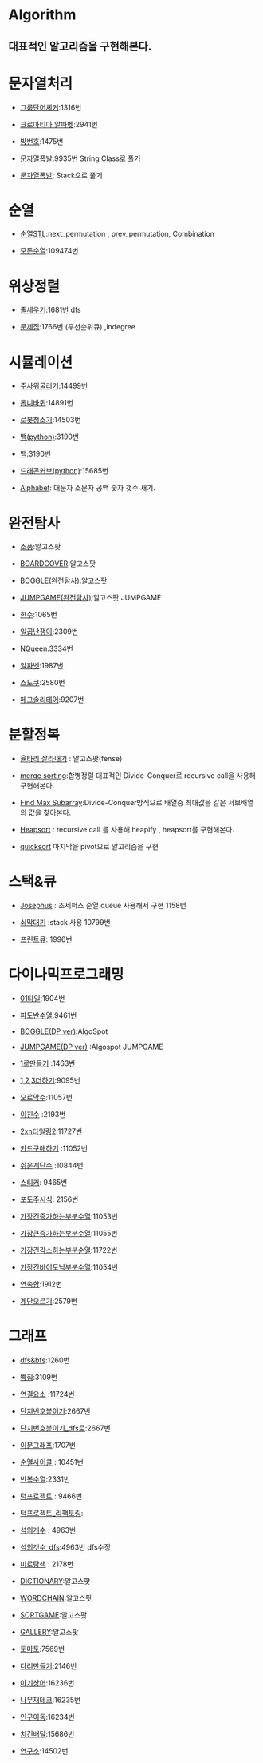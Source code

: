 # Algorithm



## 대표적인 알고리즘을 구현해본다.
# 문자열처리

* [그룹단어체커](https://github.com/ParkJiSu28/Algorithm/blob/master/%EA%B7%B8%EB%A3%B9%EB%8B%A8%EC%96%B4%EC%B2%B4%EC%BB%A4.cpp):1316번

* [크로아티아 알파벳](https://github.com/ParkJiSu28/Algorithm/blob/master/%ED%81%AC%EB%A1%9C%EC%95%84%ED%8B%B0%EC%95%84%EC%95%8C%ED%8C%8C%EB%B2%B3.cpp):2941번

* [방번호](https://github.com/ParkJiSu28/Algorithm/blob/master/%EB%B0%A9%EB%B2%88%ED%98%B8.cpp):1475번

* [문자열폭발](https://github.com/ParkJiSu28/Algorithm/blob/master/%EB%AC%B8%EC%9E%90%EC%97%B4%ED%8F%AD%EB%B0%9C.cpp):9935번 String Class로 풀기 

* [문자열폭발](https://github.com/ParkJiSu28/Algorithm/blob/master/%EB%AC%B8%EC%9E%90%EC%97%B4%ED%8F%AD%EB%B0%9C(Use%20Stack).cpp): Stack으로 풀기


# 순열

* [순열STL](https://github.com/ParkJiSu28/Algorithm/blob/master/%EC%88%9C%EC%97%B4.cpp):next_permutation , prev_permutation, Combination  

* [모든순열](https://github.com/ParkJiSu28/Algorithm/blob/master/%EB%AA%A8%EB%93%A0%EC%88%9C%EC%97%B4.cpp):109474번

# 위상정렬

* [줄세우기](https://github.com/ParkJiSu28/Algorithm/blob/master/%EC%A4%84%EC%84%B8%EC%9A%B0%EA%B8%B0.cpp):1681번 dfs

* [문제집](https://github.com/ParkJiSu28/Algorithm/blob/master/%EB%AC%B8%EC%A0%9C%EC%A7%91.cpp):1766번 (우선순위큐) ,indegree  

# 시뮬레이션

* [주사위굴리기](https://github.com/ParkJiSu28/Algorithm/blob/master/%EC%A3%BC%EC%82%AC%EC%9C%84%EA%B5%B4%EB%A6%AC%EA%B8%B0.cpp):14499번

* [톱니바퀴](https://github.com/ParkJiSu28/Algorithm/blob/master/%ED%86%B1%EB%8B%88%EB%B0%94%ED%80%B4.cpp):14891번

* [로봇청소기](https://github.com/ParkJiSu28/Algorithm/blob/master/%EB%A1%9C%EB%B4%87%EC%B2%AD%EC%86%8C%EA%B8%B0.cpp):14503번

* [뱀(python)](https://github.com/ParkJiSu28/Algorithm/blob/master/%EB%B1%80.py):3190번

* [뱀](https://github.com/ParkJiSu28/Algorithm/blob/master/%EB%B1%80.cpp):3190번

* [드래곤커브(python)](https://github.com/ParkJiSu28/Algorithm/blob/master/%EB%93%9C%EB%9E%98%EA%B3%A4%EC%BB%A4%EB%B8%8C.py):15685번

* [Alphabet](https://github.com/ParkJiSu28/Algorithm/blob/master/Alphabet_lower_upper_space_number_count.cpp "alphabet"): 대문자 소문자 공백 숫자 갯수 새기.
 
# 완전탐사
* [소풍](https://github.com/ParkJiSu28/Algorithm/blob/master/%EC%86%8C%ED%92%8D.cpp "소풍"):알고스팟
* [BOARDCOVER](https://github.com/ParkJiSu28/Algorithm/blob/master/BOARDCOVER.cpp "알고스팟"):알고스팟

* [BOGGLE(완전탐사)](https://github.com/ParkJiSu28/Algorithm/blob/master/BOGGLE(%EC%99%84%EC%A0%84%ED%83%90%EC%82%AC).cpp):알고스팟

* [JUMPGAME(완전탐사)](https://github.com/ParkJiSu28/Algorithm/blob/master/jumpgame(%EC%99%84%EC%A0%84%ED%83%90%EC%83%89ver).cpp):알고스팟 JUMPGAME

* [한수](https://github.com/ParkJiSu28/Algorithm/blob/master/%ED%95%9C%EC%88%98.cpp):1065번

* [일곱난쟁이](https://github.com/ParkJiSu28/Algorithm/blob/master/%EC%9D%BC%EA%B3%B1%EB%82%9C%EC%9F%81%EC%9D%B4.cpp):2309번

* [NQueen](https://github.com/ParkJiSu28/Algorithm/blob/master/NQueen.cpp):3334번

* [알파벳](https://github.com/ParkJiSu28/Algorithm/blob/master/%EC%95%8C%ED%8C%8C%EB%B2%B3.cpp):1987번

* [스도쿠](https://github.com/ParkJiSu28/Algorithm/blob/master/%EC%8A%A4%EB%8F%84%EC%BF%A0.cpp):2580번

* [페그솔리테어](https://github.com/ParkJiSu28/Algorithm/blob/master/%ED%8E%98%EA%B7%B8%EC%86%94%ED%85%8C%EB%A6%AC%EC%96%B4.cpp):9207번

# 분할정복
* [율타리 잘라내기](https://github.com/ParkJiSu28/Algorithm/blob/master/%EC%9A%B8%ED%83%80%EB%A6%AC%EC%9E%98%EB%9D%BC%EB%82%B4%EA%B8%B0.cpp) : 알고스팟(fense)
* [merge sorting](https://github.com/ParkJiSu28/Algorithm/blob/master/Merge_sorting.cpp "merge"):합병정렬 대표적인 Divide-Conquer로 recursive call을 사용해 구현해본다.

* [Find Max Subarray](https://github.com/ParkJiSu28/Algorithm/blob/master/max_subarray.cpp "find"):Divide-Conquer방식으로 배열중 최대값을 같은 서브배열의 값을 찾아본다.
 

* [Heapsort](https://github.com/ParkJiSu28/Algorithm/blob/master/heapsort.cpp "heap") : recursive call 를 사용해 heapify , heapsort를 구현해본다. 



* [quicksort](https://github.com/ParkJiSu28/Algorithm/blob/master/quicksort.cpp)  마지막을 pivot으로 알고리즘을 구현

#  스택&큐

* [Josephus](https://github.com/ParkJiSu28/Algorithm/blob/master/josephus.cpp "조세퍼스") : 조세퍼스 순열 queue 사용해서 구현 1158번
* [쇠막대기](https://github.com/ParkJiSu28/Algorithm/blob/master/%EC%87%A0%EB%A7%89%EB%8C%80%EA%B8%B0.cpp "10799") :stack 사용  10799번

* [프린트큐](https://github.com/ParkJiSu28/Algorithm/blob/master/%ED%94%84%EB%A6%B0%ED%8A%B8%ED%81%90.cpp#L7): 1996번

# 다이나믹프로그래밍
* [01타일](https://github.com/ParkJiSu28/Algorithm/blob/master/타일.cpp):1904번

* [파도반수열](https://github.com/ParkJiSu28/Algorithm/blob/master/%ED%8C%8C%EB%8F%84%EB%B0%98%EC%88%98%EC%97%B4.cpp):9461번

* [BOGGLE(DP ver)](https://github.com/ParkJiSu28/Algorithm/blob/master/BOGGLE(DP%20ver).cpp):AlgoSpot
* [JUMPGAME(DP ver)](https://github.com/ParkJiSu28/Algorithm/blob/master/jumpgame(DP%20ver).cpp) :Algospot JUMPGAME

* [1로만들기](https://github.com/ParkJiSu28/Algorithm/blob/master/1%EB%A1%9C%EB%A7%8C%EB%93%A4%EA%B8%B0.cpp "make") :1463번
* [1,2,3더하기](https://github.com/ParkJiSu28/Algorithm/blob/master/1%2C2%2C3%EB%8D%94%ED%95%98%EA%B8%B0.cpp "9095"):9095번

* [오르막수](https://github.com/ParkJiSu28/Algorithm/blob/master/%EC%98%A4%EB%A5%B4%EB%A7%89%EC%88%98.cpp "11057"):11057번

* [이친수](https://github.com/ParkJiSu28/Algorithm/blob/master/%EC%9D%B4%EC%B9%9C%EC%88%98.cpp "2193") :2193번

* [2xn타일링2](https://github.com/ParkJiSu28/Algorithm/blob/master/2xn%ED%83%80%EC%9D%BC%EB%A7%812.cpp "11727"):11727번

* [카드구매하기](https://github.com/ParkJiSu28/Algorithm/blob/master/%EC%B9%B4%EB%93%9C%EA%B5%AC%EB%A7%A4%ED%95%98%EA%B8%B0.cpp "11052") :11052번

* [쉬운계단수](https://github.com/ParkJiSu28/Algorithm/blob/master/%EC%89%AC%EC%9A%B4%EA%B3%84%EB%8B%A8%EC%88%98.cpp "10844") :10844번

* [스티커](https://github.com/ParkJiSu28/Algorithm/blob/master/%EC%8A%A4%ED%8B%B0%EC%BB%A4.cpp "9465"): 9465번

* [포도주시식](https://github.com/ParkJiSu28/Algorithm/blob/master/%ED%8F%AC%EB%8F%84%EC%A3%BC.cpp "포도주시식"): 2156번
* [가장긴증가하는부분수열](https://github.com/ParkJiSu28/Algorithm/blob/master/%EA%B0%80%EC%9E%A5%EA%B8%B4%EC%A6%9D%EA%B0%80%ED%95%98%EB%8A%94%EB%B6%80%EB%B6%84%EC%88%98%EC%97%B4.cpp):11053번

* [가장큰증가하는부분수열](https://github.com/ParkJiSu28/Algorithm/blob/master/%EA%B0%80%EC%9E%A5%ED%81%B0%EC%A6%9D%EA%B0%80%ED%95%98%EB%8A%94%EB%B6%80%EB%B6%84%EC%88%98%EC%97%B4.cpp):11055번

* [가장긴감소하는부분순열](https://github.com/ParkJiSu28/Algorithm/blob/master/%EA%B0%80%EC%9E%A5%EA%B8%B4%EA%B0%90%EC%86%8C%ED%95%98%EB%8A%94%EB%B6%80%EB%B6%84%EC%88%98%EC%97%B4.cpp):11722번

* [가장긴바이토닉부분수열](https://github.com/ParkJiSu28/Algorithm/blob/master/%EA%B0%80%EC%9E%A5%EA%B8%B4%EB%B0%94%EC%9D%B4%ED%86%A0%EB%8B%89%EB%B6%80%EB%B6%84%EC%88%98%EC%97%B4.cpp):11054번

* [연속합](https://github.com/ParkJiSu28/Algorithm/blob/master/%EC%97%B0%EC%86%8D%ED%95%A9.cpp):1912번

* [계단오르기](https://github.com/ParkJiSu28/Algorithm/blob/master/%EA%B3%84%EB%8B%A8%EC%98%A4%EB%A5%B4%EA%B8%B0.cpp):2579번 

# 그래프
* [dfs&bfs](https://github.com/ParkJiSu28/Algorithm/blob/master/dfs_bfs.cpp):1260번

* [빵집](https://github.com/ParkJiSu28/Algorithm/blob/master/%EB%B9%B5%EC%A7%91.cpp):3109번

* [연결요소](https://github.com/ParkJiSu28/Algorithm/blob/master/%EC%97%B0%EA%B2%B0%EC%9A%94%EC%86%8C.cpp) :11724번

* [단지번호붙이기](https://github.com/ParkJiSu28/Algorithm/blob/master/단지번호붙이기.cpp):2667번

* [단지번호붙이기_dfs로](https://github.com/ParkJiSu28/Algorithm/blob/master/%EB%8B%A8%EC%A7%80%EB%B2%88%ED%98%B8%EB%B6%99%EC%9D%B4%EA%B8%B0_dfs.cpp):2667번

* [이분그래프](https://github.com/ParkJiSu28/Algorithm/blob/master/이분그래프.cpp):1707번

* [순열사이클](https://github.com/ParkJiSu28/Algorithm/blob/master/순열사이클.cpp) : 10451번

* [반복수열](https://github.com/ParkJiSu28/Algorithm/blob/master/반복수열.cpp):2331번

* [텀프로젝트](https://github.com/ParkJiSu28/Algorithm/blob/master/텀프로젝트.cpp) : 9466번
* [텀프로젝트_리팩토링](https://github.com/ParkJiSu28/Algorithm/blob/master/%ED%85%80%ED%94%84%EB%A1%9C%EC%A0%9D%ED%8A%B8_%EC%88%98%EC%A0%95.cpp):

*  [섬의개수](https://github.com/ParkJiSu28/Algorithm/blob/master/섬의개수.cpp) : 4963번

* [섬의갯수_dfs](https://github.com/ParkJiSu28/Algorithm/blob/master/%EC%84%AC%EC%9D%98%EA%B0%AF%EC%88%98_dfs.cpp):4963번 dfs수정

* [미로탐색](https://github.com/ParkJiSu28/Algorithm/blob/master/미로탐색.cpp) : 2178번

* [DICTIONARY](https://github.com/ParkJiSu28/Algorithm/blob/master/DICTIONARY.cpp):알고스팟

* [WORDCHAIN](https://github.com/ParkJiSu28/Algorithm/blob/master/WORDCHAIN.cpp):알고스팟

* [SORTGAME](https://github.com/ParkJiSu28/Algorithm/blob/master/SORTGAME.cpp):알고스팟

* [GALLERY](https://github.com/ParkJiSu28/Algorithm/blob/master/GALLERY.cpp):알고스팟

* [토마토](https://github.com/ParkJiSu28/Algorithm/blob/master/%ED%86%A0%EB%A7%88%ED%86%A0.cpp):7569번

* [다리만들기](https://github.com/ParkJiSu28/Algorithm/blob/master/%EB%8B%A4%EB%A6%AC%EB%A7%8C%EB%93%A4%EA%B8%B0.cpp):2146번

* [아기상어](https://github.com/ParkJiSu28/Algorithm/blob/master/%EC%95%84%EA%B8%B0%EC%83%81%EC%96%B4.cpp):16236번
 
* [나무재테크](https://github.com/ParkJiSu28/Algorithm/blob/master/%EB%82%98%EB%AC%B4%EC%9E%AC%ED%85%8C%ED%81%AC.cpp
):16235번

* [인구이동](https://github.com/ParkJiSu28/Algorithm/blob/master/%EC%9D%B8%EA%B5%AC%EC%9D%B4%EB%8F%99.cpp):16234번

* [치킨배달](https://github.com/ParkJiSu28/Algorithm/blob/master/%EC%B9%98%ED%82%A8%EB%B0%B0%EB%8B%AC.cpp):15686번

* [연구소](https://github.com/ParkJiSu28/Algorithm/blob/master/%EC%97%B0%EA%B5%AC%EC%86%8C.cpp):14502번
